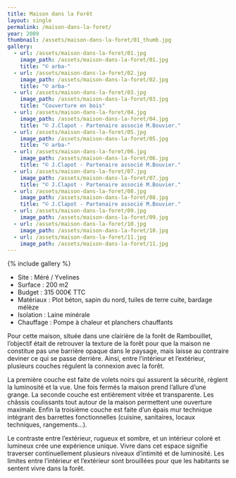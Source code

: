 ```yaml
---
title: Maison dans la Forêt
layout: single
permalink: /maison-dans-la-foret/
year: 2009
thumbnail: /assets/maison-dans-la-foret/01_thumb.jpg
gallery: 
  - url: /assets/maison-dans-la-foret/01.jpg
    image_path: /assets/maison-dans-la-foret/01.jpg
    title: "© arba-"
  - url: /assets/maison-dans-la-foret/02.jpg
    image_path: /assets/maison-dans-la-foret/02.jpg
    title: "© arba-"
  - url: /assets/maison-dans-la-foret/03.jpg
    image_path: /assets/maison-dans-la-foret/03.jpg
    title: "Couverture en bois"
  - url: /assets/maison-dans-la-foret/04.jpg
    image_path: /assets/maison-dans-la-foret/04.jpg
    title: "© J.Clapot - Partenaire associé M.Bouvier."
  - url: /assets/maison-dans-la-foret/05.jpg
    image_path: /assets/maison-dans-la-foret/05.jpg
    title: "© arba-"
  - url: /assets/maison-dans-la-foret/06.jpg
    image_path: /assets/maison-dans-la-foret/06.jpg
    title: "© J.Clapot - Partenaire associé M.Bouvier."
  - url: /assets/maison-dans-la-foret/07.jpg
    image_path: /assets/maison-dans-la-foret/07.jpg
    title: "© J.Clapot - Partenaire associé M.Bouvier."
  - url: /assets/maison-dans-la-foret/08.jpg
    image_path: /assets/maison-dans-la-foret/08.jpg
    title: "© J.Clapot - Partenaire associé M.Bouvier."
  - url: /assets/maison-dans-la-foret/09.jpg
    image_path: /assets/maison-dans-la-foret/09.jpg
  - url: /assets/maison-dans-la-foret/10.jpg
    image_path: /assets/maison-dans-la-foret/10.jpg
  - url: /assets/maison-dans-la-foret/11.jpg
    image_path: /assets/maison-dans-la-foret/11.jpg
---
```



{% include gallery %}

  * Site : Méré / Yvelines
  * Surface : 200  m2
  * Budget : 315 000€ TTC
  * Matériaux : Plot béton, sapin du nord, tuiles de terre cuite, bardage mélèze
  * Isolation : Laine minérale
  * Chauffage : Pompe à chaleur et planchers chauffants

Pour cette maison, située dans une clairière de la forêt de Rambouillet, l’objectif était de retrouver la texture de la forêt pour que la maison ne constitue pas une barrière opaque dans le paysage, mais laisse au contraire deviner ce qui se passe derrière. Ainsi, entre l’intérieur et l’extérieur, plusieurs couches régulent la connexion avec la forêt.
  
La première couche est faite de volets noirs qui assurent la sécurité, règlent la luminosité et la vue. Une fois fermés la maison prend l’allure d’une grange.
La seconde couche est entièrement vitrée et transparente. Les châssis coulissants tout autour de la maison permettent une ouverture maximale.
Enfin la troisième couche est faite d’un épais mur technique intégrant des barrettes fonctionnelles (cuisine, sanitaires, locaux techniques, rangements…).
 
Le contraste entre l’extérieur, rugueux et sombre, et un intérieur coloré et lumineux crée une expérience unique. Vivre dans cet espace signifie traverser continuellement plusieurs niveaux d’intimité et de luminosité. Les limites entre l’intérieur et l’extérieur sont brouillées pour que les habitants se sentent vivre dans la forêt.